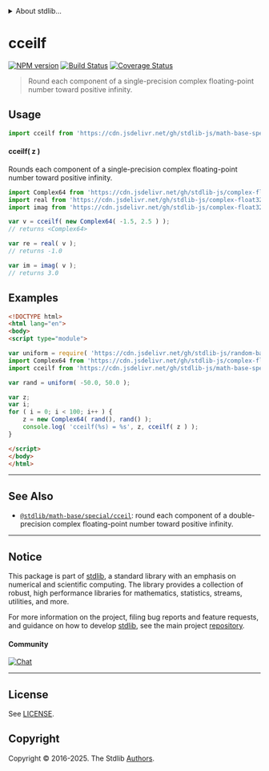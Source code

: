 <!--

@license Apache-2.0

Copyright (c) 2021 The Stdlib Authors.

Licensed under the Apache License, Version 2.0 (the "License");
you may not use this file except in compliance with the License.
You may obtain a copy of the License at

   http://www.apache.org/licenses/LICENSE-2.0

Unless required by applicable law or agreed to in writing, software
distributed under the License is distributed on an "AS IS" BASIS,
WITHOUT WARRANTIES OR CONDITIONS OF ANY KIND, either express or implied.
See the License for the specific language governing permissions and
limitations under the License.

-->


<details>
  <summary>
    About stdlib...
  </summary>
  <p>We believe in a future in which the web is a preferred environment for numerical computation. To help realize this future, we've built stdlib. stdlib is a standard library, with an emphasis on numerical and scientific computation, written in JavaScript (and C) for execution in browsers and in Node.js.</p>
  <p>The library is fully decomposable, being architected in such a way that you can swap out and mix and match APIs and functionality to cater to your exact preferences and use cases.</p>
  <p>When you use stdlib, you can be absolutely certain that you are using the most thorough, rigorous, well-written, studied, documented, tested, measured, and high-quality code out there.</p>
  <p>To join us in bringing numerical computing to the web, get started by checking us out on <a href="https://github.com/stdlib-js/stdlib">GitHub</a>, and please consider <a href="https://opencollective.com/stdlib">financially supporting stdlib</a>. We greatly appreciate your continued support!</p>
</details>

# cceilf

[![NPM version][npm-image]][npm-url] [![Build Status][test-image]][test-url] [![Coverage Status][coverage-image]][coverage-url] <!-- [![dependencies][dependencies-image]][dependencies-url] -->

> Round each component of a single-precision complex floating-point number toward positive infinity.



<section class="usage">

## Usage

```javascript
import cceilf from 'https://cdn.jsdelivr.net/gh/stdlib-js/math-base-special-cceilf@esm/index.mjs';
```

#### cceilf( z )

Rounds each component of a single-precision complex floating-point number toward positive infinity.

```javascript
import Complex64 from 'https://cdn.jsdelivr.net/gh/stdlib-js/complex-float32-ctor@esm/index.mjs';
import real from 'https://cdn.jsdelivr.net/gh/stdlib-js/complex-float32-real@esm/index.mjs';
import imag from 'https://cdn.jsdelivr.net/gh/stdlib-js/complex-float32-imag@esm/index.mjs';

var v = cceilf( new Complex64( -1.5, 2.5 ) );
// returns <Complex64>

var re = real( v );
// returns -1.0

var im = imag( v );
// returns 3.0
```

</section>

<!-- /.usage -->

<section class="examples">

## Examples

<!-- eslint no-undef: "error" -->

```html
<!DOCTYPE html>
<html lang="en">
<body>
<script type="module">

var uniform = require( 'https://cdn.jsdelivr.net/gh/stdlib-js/random-base-uniform' ).factory;
import Complex64 from 'https://cdn.jsdelivr.net/gh/stdlib-js/complex-float32-ctor@esm/index.mjs';
import cceilf from 'https://cdn.jsdelivr.net/gh/stdlib-js/math-base-special-cceilf@esm/index.mjs';

var rand = uniform( -50.0, 50.0 );

var z;
var i;
for ( i = 0; i < 100; i++ ) {
    z = new Complex64( rand(), rand() );
    console.log( 'cceilf(%s) = %s', z, cceilf( z ) );
}

</script>
</body>
</html>
```

</section>

<!-- /.examples -->

<!-- C interface documentation. -->



<!-- Section for related `stdlib` packages. Do not manually edit this section, as it is automatically populated. -->

<section class="related">

* * *

## See Also

-   <span class="package-name">[`@stdlib/math-base/special/cceil`][@stdlib/math/base/special/cceil]</span><span class="delimiter">: </span><span class="description">round each component of a double-precision complex floating-point number toward positive infinity.</span>

</section>

<!-- /.related -->

<!-- Section for all links. Make sure to keep an empty line after the `section` element and another before the `/section` close. -->


<section class="main-repo" >

* * *

## Notice

This package is part of [stdlib][stdlib], a standard library with an emphasis on numerical and scientific computing. The library provides a collection of robust, high performance libraries for mathematics, statistics, streams, utilities, and more.

For more information on the project, filing bug reports and feature requests, and guidance on how to develop [stdlib][stdlib], see the main project [repository][stdlib].

#### Community

[![Chat][chat-image]][chat-url]

---

## License

See [LICENSE][stdlib-license].


## Copyright

Copyright &copy; 2016-2025. The Stdlib [Authors][stdlib-authors].

</section>

<!-- /.stdlib -->

<!-- Section for all links. Make sure to keep an empty line after the `section` element and another before the `/section` close. -->

<section class="links">

[npm-image]: http://img.shields.io/npm/v/@stdlib/math-base-special-cceilf.svg
[npm-url]: https://npmjs.org/package/@stdlib/math-base-special-cceilf

[test-image]: https://github.com/stdlib-js/math-base-special-cceilf/actions/workflows/test.yml/badge.svg?branch=main
[test-url]: https://github.com/stdlib-js/math-base-special-cceilf/actions/workflows/test.yml?query=branch:main

[coverage-image]: https://img.shields.io/codecov/c/github/stdlib-js/math-base-special-cceilf/main.svg
[coverage-url]: https://codecov.io/github/stdlib-js/math-base-special-cceilf?branch=main

<!--

[dependencies-image]: https://img.shields.io/david/stdlib-js/math-base-special-cceilf.svg
[dependencies-url]: https://david-dm.org/stdlib-js/math-base-special-cceilf/main

-->

[chat-image]: https://img.shields.io/gitter/room/stdlib-js/stdlib.svg
[chat-url]: https://app.gitter.im/#/room/#stdlib-js_stdlib:gitter.im

[stdlib]: https://github.com/stdlib-js/stdlib

[stdlib-authors]: https://github.com/stdlib-js/stdlib/graphs/contributors

[umd]: https://github.com/umdjs/umd
[es-module]: https://developer.mozilla.org/en-US/docs/Web/JavaScript/Guide/Modules

[deno-url]: https://github.com/stdlib-js/math-base-special-cceilf/tree/deno
[deno-readme]: https://github.com/stdlib-js/math-base-special-cceilf/blob/deno/README.md
[umd-url]: https://github.com/stdlib-js/math-base-special-cceilf/tree/umd
[umd-readme]: https://github.com/stdlib-js/math-base-special-cceilf/blob/umd/README.md
[esm-url]: https://github.com/stdlib-js/math-base-special-cceilf/tree/esm
[esm-readme]: https://github.com/stdlib-js/math-base-special-cceilf/blob/esm/README.md
[branches-url]: https://github.com/stdlib-js/math-base-special-cceilf/blob/main/branches.md

[stdlib-license]: https://raw.githubusercontent.com/stdlib-js/math-base-special-cceilf/main/LICENSE

<!-- <related-links> -->

[@stdlib/math/base/special/cceil]: https://github.com/stdlib-js/math-base-special-cceil/tree/esm

<!-- </related-links> -->

</section>

<!-- /.links -->
